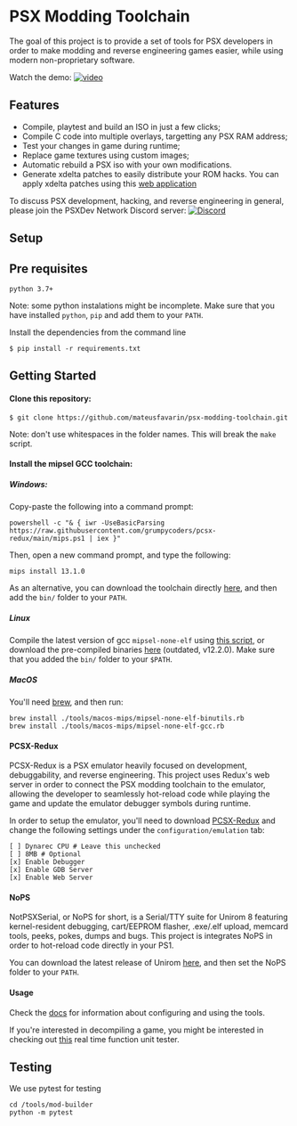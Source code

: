 # PSX Modding Toolchain
The goal of this project is to provide a set of tools for PSX developers in order to make modding and reverse engineering games easier, while using modern non-proprietary software.

Watch the demo:
[![video](https://imgur.com/Mdqs9JH.jpg)](https://www.youtube.com/watch?v=-AE4QKrx5uY)

## Features
* Compile, playtest and build an ISO in just a few clicks;
* Compile C code into multiple overlays, targetting any PSX RAM address;
* Test your changes in game during runtime;
* Replace game textures using custom images;
* Automatic rebuild a PSX iso with your own modifications.
* Generate xdelta patches to easily distribute your ROM hacks. You can apply xdelta patches using this [web application](https://kotcrab.github.io/xdelta-wasm/)

To discuss PSX development, hacking, and reverse engineering in general, please join the PSXDev Network Discord server: [![Discord](https://img.shields.io/discord/642647820683444236)](https://discord.gg/QByKPpH)

## Setup

## Pre requisites
```
python 3.7+
```
Note: some python instalations might be incomplete. Make sure that you have installed `python`, `pip` and add them to your `PATH`.

Install the dependencies from the command line
```
$ pip install -r requirements.txt
```

## Getting Started
#### Clone this repository:
```
$ git clone https://github.com/mateusfavarin/psx-modding-toolchain.git
```
Note: don't use whitespaces in the folder names. This will break the `make` script.
#### Install the mipsel GCC toolchain:
##### Windows:
Copy-paste the following into a command prompt:
```
powershell -c "& { iwr -UseBasicParsing https://raw.githubusercontent.com/grumpycoders/pcsx-redux/main/mips.ps1 | iex }"
```
Then, open a new command prompt, and type the following:
```
mips install 13.1.0
```
As an alternative, you can download the toolchain directly [here](https://static.grumpycoder.net/pixel/mips/g++-mipsel-none-elf-13.1.0.zip), and then add the `bin/` folder to your `PATH`.

##### Linux
Compile the latest version of gcc `mipsel-none-elf` using [this script](https://github.com/grumpycoders/pcsx-redux/tree/main/tools/linux-mips), or download the pre-compiled binaries [here](https://drive.google.com/file/d/1VTCPRpriwPS5wkLVeDfx5dAXzUB1gAoa/view?usp=share_link) (outdated, v12.2.0). Make sure that you added the `bin/` folder to your `$PATH`.

##### MacOS
You'll need [brew](https://brew.sh/), and then run:
```
brew install ./tools/macos-mips/mipsel-none-elf-binutils.rb
brew install ./tools/macos-mips/mipsel-none-elf-gcc.rb
```

#### PCSX-Redux
PCSX-Redux is a PSX emulator heavily focused on development, debuggability, and reverse engineering. This project uses Redux's web server in order to connect the PSX modding toolchain to the emulator, allowing the developer to seamlessly hot-reload code while playing the game and update the emulator debugger symbols during runtime.

In order to setup the emulator, you'll need to download [PCSX-Redux](https://github.com/grumpycoders/pcsx-redux/#where) and change the following settings under the `configuration/emulation` tab:

```
[ ] Dynarec CPU # Leave this unchecked
[ ] 8MB # Optional
[x] Enable Debugger
[x] Enable GDB Server
[x] Enable Web Server
```

#### NoPS
NotPSXSerial, or NoPS for short, is a Serial/TTY suite for Unirom 8 featuring kernel-resident debugging, cart/EEPROM flasher, .exe/.elf upload, memcard tools, peeks, pokes, dumps and bugs. This project is integrates NoPS in order to hot-reload code directly in your PS1.

You can download the latest release of Unirom [here](https://github.com/JonathanDotCel/unirom8_bootdisc_and_firmware_for_ps1/releases), and then set the NoPS folder to your `PATH`.

#### Usage
Check the [docs](docs/) for information about configuring and using the tools.

If you're interested in decompiling a game, you might be interested in checking out [this](games/Example_CrashTeamRacing/mods/DecompUnitTester/README.md) real time function unit tester.

## Testing
We use pytest for testing
```
cd /tools/mod-builder
python -m pytest
```